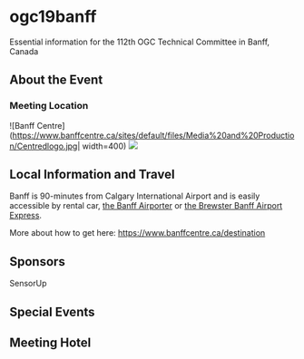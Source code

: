 # ogc19banff
Essential information for the 112th OGC Technical Committee in Banff, Canada

## About the Event

### Meeting Location
![Banff Centre](https://www.banffcentre.ca/sites/default/files/Media%20and%20Production/Centredlogo.jpg| width=400)
<img src="https://github.com/favicon.ico">

## Local Information and Travel
Banff is 90-minutes from Calgary International Airport and is easily accessible by rental car, [the Banff Airporter](http://www.banffairporter.com/) or [the Brewster Banff Airport Express](https://www.banffjaspercollection.com/brewster-express/).

More about how to get here: https://www.banffcentre.ca/destination

## Sponsors
SensorUp

## Special Events

## Meeting Hotel

